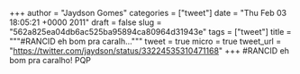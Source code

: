 
+++
author = "Jaydson Gomes"
categories = ["tweet"]
date = "Thu Feb 03 18:05:21 +0000 2011"
draft = false
slug = "562a825ea04db6ac525ba95894ca80964d31943e"
tags = ["tweet"]
title = """#RANCID eh bom pra caralh..."""
tweet = true
micro = true
tweet_url = "https://twitter.com/jaydson/status/33224535310471168"
+++
#RANCID eh bom pra caralho! PQP
